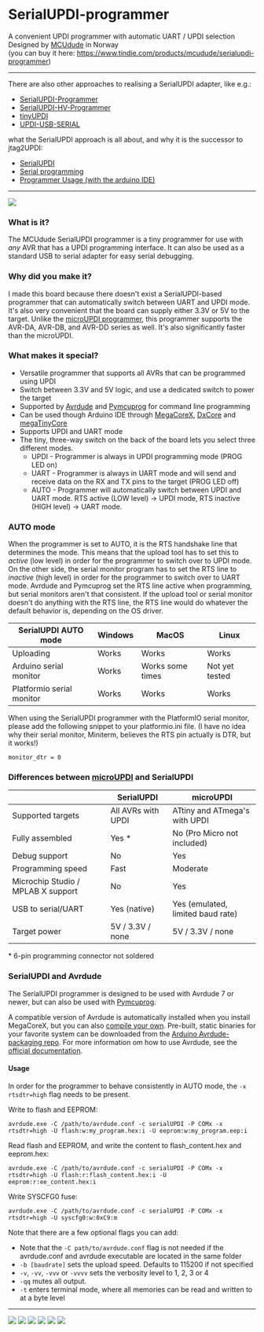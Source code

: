 # SerialUPDI-programmer
A convenient UPDI programmer with automatic UART / UPDI selection Designed by [MCUdude](https://github.com/MCUdude) in Norway  
(you can buy it here: https://www.tindie.com/products/mcudude/serialupdi-programmer)  
<hr>  
There are also other approaches to realising a SerialUPDI adapter, like e.g.:<br>  
<ul><li><a href="https://github.com/BlackBrix/AVR-Programmer/tree/master/SerialUPDI_Programmer">SerialUPDI-Programmer</a></li>  
<li><a href="https://github.com/BlackBrix/AVR-Programmer/tree/master/SerialUPDI_HV_Programmer">SerialUPDI-HV-Programmer</a></li>
<li><a href="https://github.com/BlackBrix/tinyUPDI">tinyUPDI</a></li>
<li><a href="https://github.com/BlackBrix/UPDI-USB-SERIAL">UPDI-USB-SERIAL</a></li>
</ul>
what the SerialUPDI approach is all about, and why it is the successor to jtag2UPDI:<br>
<ul><li><a href="https://github.com/SpenceKonde/AVR-Guidance/blob/master/UPDI/jtag2updi.md">SerialUPDI</a></li>
<li><a href="https://teddywarner.org/Projects/SerialUPDI/#serial-programming">Serial programming</a></li>
<li><a href="https://teddywarner.org/Projects/SerialUPDI/#programmer-usage">Programmer Usage (with the arduino IDE)</a></li>
</ul>

<hr>  
<img src="pics/pic3.jpg" />
<h3>What is it?</h3>
<p>The MCUdude SerialUPDI programmer is a tiny programmer for use with <em>any</em> AVR that has a UPDI programming interface. It can also be used as a standard USB to serial adapter for easy serial debugging.</p>
<h3>Why did you make it?</h3>
<p>I made this board because there doesn't exist a SerialUPDI-based programmer that can automatically switch between UART and UPDI mode. It's also very convenient that the board can supply either 3.3V or 5V to the target. Unlike the <a href="https://github.com/MCUdude/microUPDI">microUPDI programmer</a>, this programmer supports the AVR-DA, AVR-DB, and AVR-DD series as well. It's also significantly faster than the microUPDI.</p>
<h3>What makes it special?</h3>
<ul>
<li>Versatile programmer that supports all AVRs that can be programmed using UPDI</li>
<li>Switch between 3.3V and 5V logic, and use a dedicated switch to power the target</li>
<li>Supported by <a href="https://github.com/avrdudes/avrdude">Avrdude</a> and <a href="https://github.com/microchip-pic-avr-tools/pymcuprog">Pymcuprog</a> for command line programming</li>
<li>Can be used though Arduino IDE through <a href="https://github.com/MCUdude/MegaCoreX">MegaCoreX</a>, <a href="https://github.com/SpenceKonde/DxCore">DxCore</a> and <a href="https://github.com/SpenceKonde/megaTinyCore">megaTinyCore</a></li>
<li>Supports UPDI and UART mode</li>
<li>The tiny, three-way switch on the back of the board lets you select three different modes. <ul>
<li>UPDI - Programmer is always in UPDI programming mode (PROG LED on)</li>
<li>UART - Programmer is always in UART mode and will send and receive data on the RX and TX pins to the target (PROG LED off)</li>
<li>AUTO - Programmer will automatically switch between UPDI and UART mode. RTS active (LOW level) -> UPDI mode, RTS inactive (HIGH level) -> UART mode.</li>
</ul>
</li>
</ul>
<h3>AUTO mode</h3>
<p>When the programmer is set to AUTO, it is the RTS handshake line that determines the mode. This means that the upload tool has to set this to <em>active</em> (low level) in order for the programmer to switch over to UPDI mode. On the other side, the serial monitor program has to set the RTS line to <em>inactive</em> (high level) in order for the programmer to switch over to UART mode. Avrdude and Pymcuprog set the RTS line active when programming, but serial monitors aren't that consistent. If the upload tool or serial monitor doesn't do anything with the RTS line, the RTS line would do whatever the default behavior is, depending on the OS driver.</p>
<table>
<thead>
<tr>
<th>SerialUPDI AUTO mode</th>
<th>Windows</th>
<th>MacOS</th>
<th>Linux</th>
</tr>
</thead>
<tbody>
<tr>
<td>Uploading</td>
<td>Works</td>
<td>Works</td>
<td>Works</td>
</tr>
<tr>
<td>Arduino serial monitor</td>
<td>Works</td>
<td>Works some times</td>
<td>Not yet tested</td>
</tr>
<tr>
<td>Platformio serial monitor</td>
<td>Works</td>
<td>Works</td>
<td>Works</td>
</tr>
</tbody>
</table>
<p>When using the SerialUPDI programmer with the PlatformIO serial monitor, please add the following snippet to your platformio.ini file. (I have no idea why their serial monitor, Miniterm, believes the RTS pin actually is DTR, but it works!)</p>
<p><code>monitor_dtr = 0</code></p>
<h3>Differences between <a href="https://github.com/MCUdude/microUPDI">microUPDI</a> and SerialUPDI</h3>
<table>
<thead>
<tr>
<th></th>
<th>SerialUPDI</th>
<th>microUPDI</th>
</tr>
</thead>
<tbody>
<tr>
<td>Supported targets</td>
<td>All AVRs with UPDI</td>
<td>ATtiny and ATmega's with UPDI</td>
</tr>
<tr>
<td>Fully assembled</td>
<td>Yes *</td>
<td>No (Pro Micro not included)</td>
</tr>
<tr>
<td>Debug support</td>
<td>No</td>
<td>Yes</td>
</tr>
<tr>
<td>Programming speed</td>
<td>Fast</td>
<td>Moderate</td>
</tr>
<tr>
<td>Microchip Studio / MPLAB X support</td>
<td>No</td>
<td>Yes</td>
</tr>
<tr>
<td>USB to serial/UART</td>
<td>Yes (native)</td>
<td>Yes (emulated, limited baud rate)</td>
</tr>
<tr>
<td>Target power</td>
<td>5V / 3.3V / none</td>
<td>5V / 3.3V / none</td>
</tr>
</tbody>
</table>
<p>* 6-pin programming connector not soldered</p>
<h3>SerialUPDI and Avrdude</h3>
<p>The SerialUPDI programmer is designed to be used with Avrdude 7 or newer, but can also be used with <a href="https://github.com/microchip-pic-avr-tools/pymcuprog">Pymcuprog</a>.</p>
<p>A compatible version of Avrdude is automatically installed when you install MegaCoreX, but you can also <a href="https://github.com/avrdudes/avrdude">compile your own</a>. Pre-built, static binaries for your favorite system can be downloaded from the <a href="https://github.com/arduino/avrdude-packing/releases">Arduino Avrdude-packaging repo</a>. For more information om how to use Avrdude, see the <a href="https://avrdudes.github.io/avrdude/">official documentation</a>.</p>
<h4>Usage</h4>
<p>In order for the programmer to behave consistently in AUTO mode, the <code>-x rtsdtr=high</code> flag needs to be present.</p>
<p>Write to flash and EEPROM:</p>
<p><code>avrdude.exe -C /path/to/avrdude.conf -c serialUPDI -P COMx -x rtsdtr=high -U flash:w:my_program.hex:i -U eeprom:w:my_program.eep:i</code></p>
<p>Read flash and EEPROM, and write the content to flash_content.hex and eeprom.hex:</p>
<p><code>avrdude.exe -C /path/to/avrdude.conf -c serialUPDI -P COMx -x rtsdtr=high -U flash:r:flash_content.hex:i -U eeprom:r:ee_content.hex:i</code></p>
<p>Write SYSCFG0 fuse:</p>
<p><code>avrdude.exe -C /path/to/avrdude.conf -c serialUPDI -P COMx -x rtsdtr=high -U syscfg0:w:0xC9:m</code></p>
<p>Note that there are a few optional flags you can add:</p>
<ul>
<li>Note that the <code>-C path/to/avrdude.conf</code> flag is not needed if the avrdude.conf and avrdude executable are located in the same folder </li>
<li><code>-b [baudrate]</code> sets the upload speed. Defaults to 115200 if not specified</li>
<li><code>-v</code>, <code>-vv</code>, <code>-vvv</code> or <code>-vvvv</code> sets the verbosity level to 1, 2, 3 or 4</li>
<li><code>-qq</code> mutes all output.</li>
<li><code>-t</code> enters terminal mode, where all memories can be read and written to at a byte level</li>
</ul>
<hr>
<img src="pics/pic1.jpg" />
<img src="pics/pic2.jpg" />
<img src="pics/pic3.jpg" />
<img src="pics/pic4.jpg" />
<img src="pics/pic5.png" />
<img src="pics/SerialUPDI_R1_Schematic.png" />
